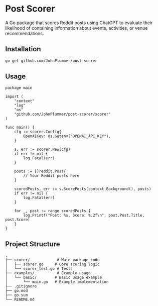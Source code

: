 # Post Scorer

A Go package that scores Reddit posts using ChatGPT to evaluate their likelihood of containing information about events, activities, or venue recommendations.

## Installation

```bash
go get github.com/JohnPlummer/post-scorer
```

## Usage

```golang
package main

import (
    "context"
    "log"
    "os"
    "github.com/JohnPlummer/post-scorer/scorer"
)

func main() {
    cfg := scorer.Config{
        OpenAIKey: os.Getenv("OPENAI_API_KEY"),
    }

    s, err := scorer.New(cfg)
    if err != nil {
        log.Fatal(err)
    }

    posts := []reddit.Post{
        // Your Reddit posts here
    }

    scoredPosts, err := s.ScorePosts(context.Background(), posts)
    if err != nil {
        log.Fatal(err)
    }

    for _, post := range scoredPosts {
        log.Printf("Post: %s, Score: %.2f\n", post.Post.Title, post.Score)
    }
}
```

## Project Structure

```text
.
├── scorer/            # Main package code
│   ├── scorer.go     # Core scoring logic
│   └── scorer_test.go # Tests
├── examples/          # Example usage
│   └── basic/        # Basic usage example
│       └── main.go   # Example implementation
├── .gitignore
├── go.mod
├── go.sum
└── README.md
```

